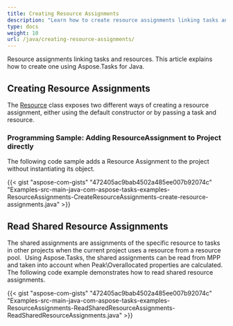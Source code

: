 ```yaml
---
title: Creating Resource Assignments
description: "Learn how to create resource assignments linking tasks and resources in Microsoft Project (MPP/XML) files using Aspose.Tasks for Java."
type: docs
weight: 10
url: /java/creating-resource-assignments/
---
```


Resource assignments linking tasks and resources. This article explains how to create one using Aspose.Tasks for Java.

## **Creating Resource Assignments**
The [Resource](https://apireference.aspose.com/tasks/java/com.aspose.tasks/Resource) class exposes two different ways of creating a resource assignment, either using the default constructor or by passing a task and resource.

### **Programming Sample: Adding ResourceAssignment to Project directly**
The following code sample adds a Resource Assignment to the project without instantiating its object.

{{< gist "aspose-com-gists" "472405ac9bab4502a485ee007b92074c" "Examples-src-main-java-com-aspose-tasks-examples-ResourceAssignments-CreateResourceAssignments-create-resource-assignments.java" >}}

## **Read Shared Resource Assignments**
The shared assignments are assignments of the specific resource to tasks in other projects when the current project uses a resource from a resource pool.  Using Aspose.Tasks, the shared assignments can be read from MPP and taken into account when Peak\Overallocated properties are calculated. The following code example demonstrates how to read shared resource assignments.

{{< gist "aspose-com-gists" "472405ac9bab4502a485ee007b92074c" "Examples-src-main-java-com-aspose-tasks-examples-ResourceAssignments-ReadSharedResourceAssignments-ReadSharedResourceAssignments.java" >}}
